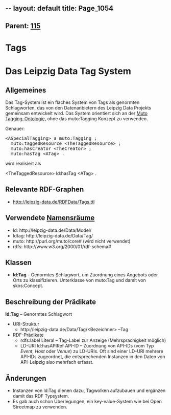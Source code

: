 --
layout: default
title: Page_1054
---

## Parent: [115](Page_115)

# Tags

<h1>Das Leipzig Data Tag System</h1>
<h2>Allgemeines</h2>
Das Tag-System ist ein flaches System von Tags als genormten Schlagworten, das von den Datenanbietern des Leipzig Data Projekts gemeinsam entwickelt wird. Das System orientiert sich an der <a href="http://muto.socialtagging.org">Muto Tagging-Ontologie</a>, ohne das muto:Tagging Konzept zu verwenden.

Genauer:
<pre>&lt;ASpecialTagging&gt; a muto:Tagging ; 
  muto:taggedResource &lt;TheTaggedResource&gt; ;
  muto:hasCreator &lt;TheCreator&gt; ; 
  muto:hasTag &lt;ATag&gt; .</pre>
wird realisiert als

&lt;TheTaggedResource&gt; ld:hasTag &lt;ATag&gt; .
<h2>Relevante RDF-Graphen</h2>
<ul>
 	<li><a href="http://leipzig-data.de/RDFData/Tags.ttl">http://leipzig-data.de/RDFData/Tags.ttl</a></li>
</ul>
<h2>Verwendete <a href="http://lov.okfn.org">Namensräume</a></h2>
<ul>
 	<li>ld: http://leipzig-data.de/Data/Model/</li>
 	<li>ldtag: http://leipzig-data.de/Data/Tag/</li>
 	<li>muto: http://purl.org/muto/core# (wird nicht verwendet)</li>
 	<li>rdfs: http://www.w3.org/2000/01/rdf-schema#</li>
</ul>
<h2>Klassen</h2>
<ul>
 	<li><b>ld:Tag</b> - Genormtes Schlagwort, um Zuordnung eines Angebots oder Orts zu klassifizieren.
Unterklasse von muto:Tag und damit von skos:Concept.</li>
</ul>
<h2>Beschreibung der Prädikate</h2>
<strong>ld:Tag</strong> – Genormtes Schlagwort
<ul>
 	<li>URI-Struktur
<ul>
 	<li>http://leipzig-data.de/Data/Tag/&lt;Bezeichner&gt; –Tag</li>
</ul>
</li>
 	<li>RDF-Prädikate
<ul>
 	<li>rdfs:label Literal – Tag-Label zur Anzeige (Mehrsprachigkeit möglich)</li>
 	<li>LD-URI ld:hasAPIRef API-ID – Zuordnung von API-IDs (vom Typ <em>Event</em>, <em>Host</em> oder <em>Venue</em>) zu LD-URIs. Oft sind einer LD-URI mehrere API-IDs zugeordnet, die entsprechenden Instanzen in den Daten von API-Leipzig also mehrfach erfasst.</li>
</ul>
</li>
</ul>
<h2>Änderungen</h2>
<ul>
 	<li>Instanzen von ld:Tag dienen dazu, Tagwolken aufzubauen und ergänzen damit das RDF Typsystem.</li>
 	<li>Es gab auch schon Überlegungen, ein key-value-System wie bei Open Streetmap zu verwenden.</li>
</ul>

